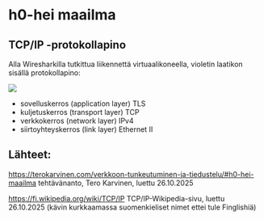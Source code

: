 # h0-hei maailma
## TCP/IP -protokollapino

Alla Wiresharkilla tutkittua liikennettä virtuaalikoneella, violetin laatikon sisällä protokollapino:


<img src="https://github.com/user-attachments/assets/dcb5d6cc-0236-4d8a-b78d-fd1b97639b6b" />



- sovelluskerros (application layer) TLS
- kuljetuskerros (transport layer) TCP
- verkkokerros (network layer) IPv4
- siirtoyhteyskerros (link layer) Ethernet II
  
## Lähteet:

https://terokarvinen.com/verkkoon-tunkeutuminen-ja-tiedustelu/#h0-hei-maailma tehtävänanto, Tero Karvinen, luettu 26.10.2025

https://fi.wikipedia.org/wiki/TCP/IP TCP/IP-Wikipedia-sivu, luettu 26.10.2025 (kävin kurkkaamassa suomenkieliset nimet ettei tule Finglishiä)
  
  
